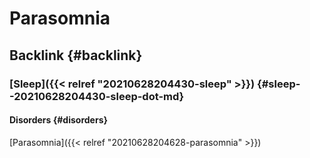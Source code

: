 # Parasomnia


## Backlink {#backlink}


### [Sleep]({{< relref "20210628204430-sleep" >}}) {#sleep--20210628204430-sleep-dot-md}


#### Disorders {#disorders}

[Parasomnia]({{< relref "20210628204628-parasomnia" >}})
